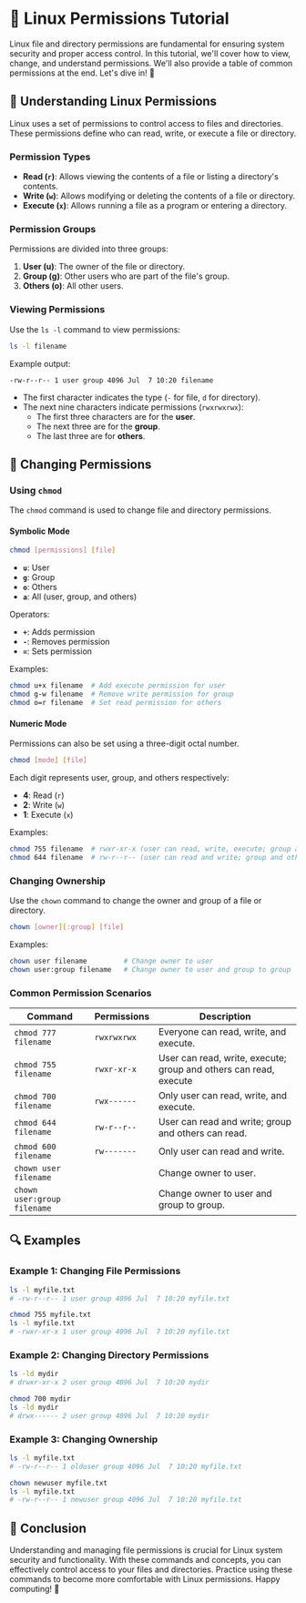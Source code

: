 # 🐧 Linux Permissions Tutorial

Linux file and directory permissions are fundamental for ensuring system security and proper access control. In this tutorial, we'll cover how to view, change, and understand permissions. We'll also provide a table of common permissions at the end. Let's dive in! 🚀

## 📜 Understanding Linux Permissions

Linux uses a set of permissions to control access to files and directories. These permissions define who can read, write, or execute a file or directory.

### Permission Types

- **Read (`r`)**: Allows viewing the contents of a file or listing a directory's contents.
- **Write (`w`)**: Allows modifying or deleting the contents of a file or directory.
- **Execute (`x`)**: Allows running a file as a program or entering a directory.

### Permission Groups

Permissions are divided into three groups:

1. **User (u)**: The owner of the file or directory.
2. **Group (g)**: Other users who are part of the file's group.
3. **Others (o)**: All other users.

### Viewing Permissions

Use the `ls -l` command to view permissions:

```bash
ls -l filename
```

Example output:

```plaintext
-rw-r--r-- 1 user group 4096 Jul  7 10:20 filename
```

- The first character indicates the type (`-` for file, `d` for directory).
- The next nine characters indicate permissions (`rwxrwxrwx`):
  - The first three characters are for the **user**.
  - The next three are for the **group**.
  - The last three are for **others**.

## 🔧 Changing Permissions

### Using `chmod`

The `chmod` command is used to change file and directory permissions.

#### Symbolic Mode

```bash
chmod [permissions] [file]
```

- **`u`**: User
- **`g`**: Group
- **`o`**: Others
- **`a`**: All (user, group, and others)

Operators:

- **`+`**: Adds permission
- **`-`**: Removes permission
- **`=`**: Sets permission

Examples:

```bash
chmod u+x filename  # Add execute permission for user
chmod g-w filename  # Remove write permission for group
chmod o=r filename  # Set read permission for others
```

#### Numeric Mode

Permissions can also be set using a three-digit octal number.

```bash
chmod [mode] [file]
```

Each digit represents user, group, and others respectively:

- **4**: Read (`r`)
- **2**: Write (`w`)
- **1**: Execute (`x`)

Examples:

```bash
chmod 755 filename  # rwxr-xr-x (user can read, write, execute; group and others can read and execute)
chmod 644 filename  # rw-r--r-- (user can read and write; group and others can read)
```

### Changing Ownership

Use the `chown` command to change the owner and group of a file or directory.

```bash
chown [owner][:group] [file]
```

Examples:

```bash
chown user filename         # Change owner to user
chown user:group filename   # Change owner to user and group to group
```

### Common Permission Scenarios

| Command                     | Permissions | Description                                                       |
| --------------------------- | ----------- | ----------------------------------------------------------------- |
| `chmod 777 filename`        | `rwxrwxrwx` | Everyone can read, write, and execute.                            |
| `chmod 755 filename`        | `rwxr-xr-x` | User can read, write, execute; group and others can read, execute |
| `chmod 700 filename`        | `rwx------` | Only user can read, write, and execute.                           |
| `chmod 644 filename`        | `rw-r--r--` | User can read and write; group and others can read.               |
| `chmod 600 filename`        | `rw-------` | Only user can read and write.                                     |
| `chown user filename`       |             | Change owner to user.                                             |
| `chown user:group filename` |             | Change owner to user and group to group.                          |

## 🔍 Examples

### Example 1: Changing File Permissions

```bash
ls -l myfile.txt
# -rw-r--r-- 1 user group 4096 Jul  7 10:20 myfile.txt

chmod 755 myfile.txt
ls -l myfile.txt
# -rwxr-xr-x 1 user group 4096 Jul  7 10:20 myfile.txt
```

### Example 2: Changing Directory Permissions

```bash
ls -ld mydir
# drwxr-xr-x 2 user group 4096 Jul  7 10:20 mydir

chmod 700 mydir
ls -ld mydir
# drwx------ 2 user group 4096 Jul  7 10:20 mydir
```

### Example 3: Changing Ownership

```bash
ls -l myfile.txt
# -rw-r--r-- 1 olduser group 4096 Jul  7 10:20 myfile.txt

chown newuser myfile.txt
ls -l myfile.txt
# -rw-r--r-- 1 newuser group 4096 Jul  7 10:20 myfile.txt
```

## 🎉 Conclusion

Understanding and managing file permissions is crucial for Linux system security and functionality. With these commands and concepts, you can effectively control access to your files and directories. Practice using these commands to become more comfortable with Linux permissions. Happy computing! 🚀
